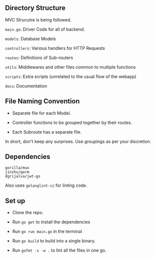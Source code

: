 ## Directory Structure

MVC Strucutre is being followed.

`main.go`: Driver Code for all of backend.

`models`: Database Models

`controllers`: Various handlers for HTTP Requests

`routes`: Definitions of Sub-routers

`utils`: Middlewares and other files common to multiple functions

`scripts`: Extra scripts (unrelated to the usual flow of the webapp)

`docs`: Documentation

## File Naming Convention

- Separate file for each Model.

- Controller functions to be grouped together by their routes.

- Each Subroute has a separate file.

In short, don't keep any surprises. Use groupings as per your discretion.

## Dependencies

```
gorilla/mux
jinzhu/gorm
dgrijalva/jwt-go
```

Also uses `golanglint-ci` for linting code.

## Set up
- Clone the repo.

- Run `go get` to install the dependencies

- Run `go run main.go` in the terminal

- Run `go build` to build into a single binary.

- Run `gofmt -s -w .` to lint all the files in one go.
